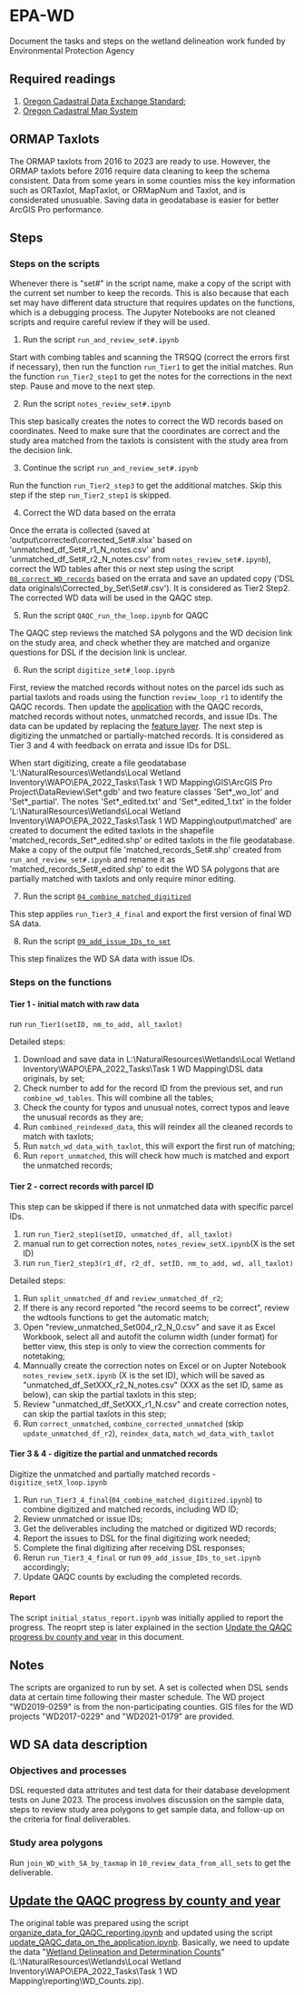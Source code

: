 # EPA-WD
Document the tasks and steps on the wetland delineation work funded by Environmental Protection Agency

## Required readings

1. [Oregon Cadastral Data Exchange Standard](https://www.oregon.gov/geo/standards/Cadastral%20Standard%20v3.2.pdf);
2. [Oregon Cadastral Map System](https://digital.osl.state.or.us/islandora/object/osl%3A981082/datastream/OBJ/view)

## ORMAP Taxlots

The ORMAP taxlots from 2016 to 2023 are ready to use. However, the ORMAP taxlots before 2016 require data cleaning to keep the schema consistent. Data from some years in some counties miss the key information such as ORTaxlot, MapTaxlot, or ORMapNum and Taxlot, and is considerated unusuable. Saving data in geodatabase is easier for better ArcGIS Pro performance. 

## Steps

### Steps on the scripts

Whenever there is "set#" in the script name, make a copy of the script with the current set number to keep the records. This is also because that each set may have different data structure that requires updates on the functions, which is a debugging process. The Jupyter Notebooks are not cleaned scripts and require careful review if they will be used.

1. Run the script `run_and_review_set#.ipynb`

Start with combing tables and scanning the TRSQQ (correct the errors first if necessary), then run the function `run_Tier1` to get the initial matches. Run the function `run_Tier2_step1` to get the notes for the corrections in the next step. Pause and move to the next step.

2. Run the script `notes_review_set#.ipynb`

This step basically creates the notes to correct the WD records based on coordinates. Need to make sure that the coordinates are correct and the study area matched from the taxlots is consistent with the study area from the decision link. 

3. Continue the script `run_and_review_set#.ipynb`

Run the function `run_Tier2_step3` to get the additional matches. Skip this step if the step `run_Tier2_step1` is skipped.

4. Correct the WD data based on the errata

Once the errata is collected (saved at 'output\corrected\corrected_Set#.xlsx' based on 'unmatched_df_Set#_r1_N_notes.csv' and 'unmatched_df_Set#_r2_N_notes.csv' from `notes_review_set#.ipynb`), correct the WD tables after this or next step using the script [`08_correct_WD_records`](https://github.com/dongmeic/EPA-WD/blob/main/08_correct_WD_records.ipynb) based on the errata and save an updated copy ('DSL data originals\Corrected_by_Set\Set#.csv'). It is considered as Tier2 Step2. The corrected WD data will be used in the QAQC step.

5. Run the script `QAQC_run_the_loop.ipynb` for QAQC

The QAQC step reviews the matched SA polygons and the WD decision link on the study area, and check whether they are matched and organize questions for DSL if the decision link is unclear. 

6. Run the script `digitize_set#_loop.ipynb`

First, review the matched records without notes on the parcel ids such as partial taxlots and roads using the function `review_loop_r1` to identify the QAQC records. Then update the [application](https://lcog.maps.arcgis.com/apps/instant/charts/index.html?appid=69fe51df1ce544e980e27e5a5a89dd06) with the QAQC records, matched records without notes, unmatched records, and issue IDs. The data can be updated by replacing the [feature layer](https://lcog.maps.arcgis.com/home/item.html?id=2a9bcd28a8e34516b9f91f312864d544). The next step is digitizing the unmatched or partially-matched records. It is considered as Tier 3 and 4 with feedback on errata and issue IDs for DSL. 

When start digitizing, create a file geodatabase 'L:\NaturalResources\Wetlands\Local Wetland Inventory\WAPO\EPA_2022_Tasks\Task 1 WD Mapping\GIS\ArcGIS Pro Project\DataReview\Set*.gdb' and two feature classes 'Set*_wo_lot' and 'Set*_partial'. The notes 'Set*_edited.txt' and 'Set*_edited_1.txt' in the folder 'L:\NaturalResources\Wetlands\Local Wetland Inventory\WAPO\EPA_2022_Tasks\Task 1 WD Mapping\output\matched' are created to document the edited taxlots in the shapefile 'matched_records_Set*_edited.shp' or edited taxlots in the file geodatabase. Make a copy of the output file 'matched_records_Set#.shp' created from `run_and_review_set#.ipynb` and rename it as 'matched_records_Set#_edited.shp' to edit the WD SA polygons that are partially matched with taxlots and only require minor editing. 

7. Run the script [`04_combine_matched_digitized`](https://github.com/dongmeic/EPA-WD/blob/main/04_combine_matched_digitized.ipynb)

This step applies `run_Tier3_4_final` and export the first version of final WD SA data.

8. Run the script [`09_add_issue_IDs_to_set`](https://github.com/dongmeic/EPA-WD/blob/012078acc20779062fbe918a5974ba3c11775ceb/09_add_issue_IDs_to_set.ipynb)

This step finalizes the WD SA data with issue IDs. 

### Steps on the functions
#### Tier 1 - initial match with raw data

run `run_Tier1(setID, nm_to_add, all_taxlot)`

Detailed steps:
1. Download and save data in L:\NaturalResources\Wetlands\Local Wetland Inventory\WAPO\EPA_2022_Tasks\Task 1 WD Mapping\DSL data originals, by set;
2. Check number to add for the record ID from the previous set, and run `combine_wd_tables`. This will combine all the tables;
3. Check the county for typos and unusual notes, correct typos and leave the unusual records as they are;
4. Run `combined_reindexed_data`, this will reindex all the cleaned records to match with taxlots;
5. Run `match_wd_data_with_taxlot`, this will export the first run of matching;
6. Run `report_unmatched`, this will check how much is matched and export the unmatched records;

#### Tier 2 - correct records with parcel ID

This step can be skipped if there is not unmatched data with specific parcel IDs. 

1) run `run_Tier2_step1(setID, unmatched_df, all_taxlot)`
2) manual run to get correction notes, `notes_review_setX.ipynb`(X is the set ID)
3) run `run_Tier2_step3(r1_df, r2_df, setID, nm_to_add, wd, all_taxlot)`

Detailed steps:
1. Run `split_unmatched_df` and `review_unmatched_df_r2`;
2. If there is any record reported "the record seems to be correct", review the wdtools functions to get the automatic match;
3. Open "review_unmatched_Set004_r2_N_0.csv" and save it as Excel Workbook, select all and autofit the column width (under format) for better view, this step is only to view the correction comments for notetaking;
4. Mannually create the correction notes on Excel or on Jupter Notebook `notes_review_setX.ipynb` (X is the set ID), which will be saved as "unmatched_df_SetXXX_r2_N_notes.csv" (XXX as the set ID, same as below), can skip the partial taxlots in this step;
5. Review "unmatched_df_SetXXX_r1_N.csv" and create correction notes, can skip the partial taxlots in this step;
6. Run `correct_unmatched`, `combine_corrected_unmatched` (skip `update_unmatched_df_r2`), `reindex_data`, `match_wd_data_with_taxlot`

#### Tier 3 & 4 - digitize the partial and unmatched records

Digitize the unmatched and partially matched records - `digitize_setX_loop.ipynb`

1. Run `run_Tier3_4_final`(`04_combine_matched_digitized.ipynb`) to combine digitized and matched records, including WD ID;
2. Review unmatched or issue IDs;
3. Get the deliverables including the matched or digitized WD records;
4. Report the issues to DSL for the final digitizing work needed;
5. Complete the final digitizing after receiving DSL responses;
6. Rerun `run_Tier3_4_final` or run `09_add_issue_IDs_to_set.ipynb` accordingly;
7. Update QAQC counts by excluding the completed records.

#### Report
The script `initial_status_report.ipynb` was initially applied to report the progress. The reoprt step is later explained in the section [Update the QAQC progress by county and year](https://lcog.maps.arcgis.com/apps/instant/charts/index.html?appid=69fe51df1ce544e980e27e5a5a89dd06) in this document. 

## Notes

The scripts are organized to run by set. A set is collected when DSL sends data at certain time following their master schedule. The WD project "WD2019-0259" is from the non-participating counties. GIS files for the WD projects "WD2017-0229" and "WD2021-0179" are provided.

## WD SA data description

### Objectives and processes

DSL requested data attritutes and test data for their database development tests on June 2023. The process involves discussion on the sample data, steps to review study area polygons to get sample data, and follow-up on the criteria for final deliverables.

### Study area polygons

Run `join_WD_with_SA_by_taxmap` in `10_review_data_from_all_sets` to get the deliverable.

## [Update the QAQC progress by county and year](https://lcog.maps.arcgis.com/apps/instant/charts/index.html?appid=69fe51df1ce544e980e27e5a5a89dd06)

The original table was prepared using the script [organize_data_for_QAQC_reporting.ipynb](https://github.com/dongmeic/EPA-WD/blob/main/organize_data_for_QAQC_reporting.ipynb) and updated using the script [update_QAQC_data_on_the_application.ipynb](https://github.com/dongmeic/EPA-WD/blob/main/update_QAQC_data_on_the_application.ipynb). Basically, we need to update the data "[Wetland Delineation and Determination Counts](https://lcog.maps.arcgis.com/home/item.html?id=2a9bcd28a8e34516b9f91f312864d544)" (L:\NaturalResources\Wetlands\Local Wetland Inventory\WAPO\EPA_2022_Tasks\Task 1 WD Mapping\reporting\WD_Counts.zip).